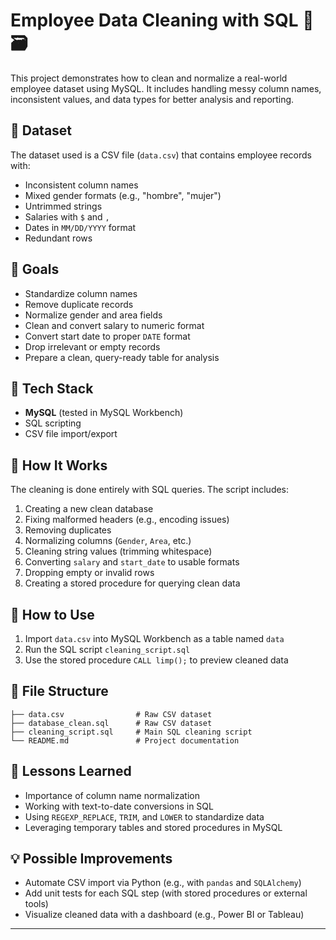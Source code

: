 # Employee Data Cleaning with SQL 🧹🗃️

This project demonstrates how to clean and normalize a real-world employee dataset using MySQL. It includes handling messy column names, inconsistent values, and data types for better analysis and reporting.

## 📁 Dataset

The dataset used is a CSV file (`data.csv`) that contains employee records with:
- Inconsistent column names
- Mixed gender formats (e.g., "hombre", "mujer")
- Untrimmed strings
- Salaries with `$` and `,`
- Dates in `MM/DD/YYYY` format
- Redundant rows

## 🧪 Goals

- Standardize column names
- Remove duplicate records
- Normalize gender and area fields
- Clean and convert salary to numeric format
- Convert start date to proper `DATE` format
- Drop irrelevant or empty records
- Prepare a clean, query-ready table for analysis

## 🧰 Tech Stack

- **MySQL** (tested in MySQL Workbench)
- SQL scripting
- CSV file import/export

## 📜 How It Works

The cleaning is done entirely with SQL queries. The script includes:

1. Creating a new clean database
2. Fixing malformed headers (e.g., encoding issues)
3. Removing duplicates
4. Normalizing columns (`Gender`, `Area`, etc.)
5. Cleaning string values (trimming whitespace)
6. Converting `salary` and `start_date` to usable formats
7. Dropping empty or invalid rows
8. Creating a stored procedure for querying clean data

## 🚀 How to Use

1. Import `data.csv` into MySQL Workbench as a table named `data`
2. Run the SQL script `cleaning_script.sql`
3. Use the stored procedure `CALL limp();` to preview cleaned data

## 📂 File Structure

```
├── data.csv                # Raw CSV dataset
├── database_clean.sql      # Raw CSV dataset
├── cleaning_script.sql     # Main SQL cleaning script
└── README.md               # Project documentation
```

## 🧠 Lessons Learned

- Importance of column name normalization
- Working with text-to-date conversions in SQL
- Using `REGEXP_REPLACE`, `TRIM`, and `LOWER` to standardize data
- Leveraging temporary tables and stored procedures in MySQL

## 💡 Possible Improvements

- Automate CSV import via Python (e.g., with `pandas` and `SQLAlchemy`)
- Add unit tests for each SQL step (with stored procedures or external tools)
- Visualize cleaned data with a dashboard (e.g., Power BI or Tableau)

---


